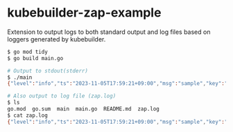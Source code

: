 # kubebuilder-zap-example

Extension to output logs to both standard output and log files based on loggers generated by kubebuilder.

```bash
$ go mod tidy
$ go build main.go

# Output to stdout(stderr)
$ ./main
{"level":"info","ts":"2023-11-05T17:59:21+09:00","msg":"sample","key":"value"}

# Also output to log file (zap.log)
$ ls
go.mod  go.sum  main  main.go  README.md  zap.log
$ cat zap.log
{"level":"info","ts":"2023-11-05T17:59:21+09:00","msg":"sample","key":"value"}
```
